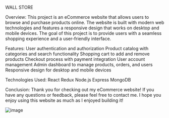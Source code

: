WALL STORE

Overview:
This project is an eCommerce website that allows users to browse and purchase products online. The website is built with modern web technologies and features a responsive design that works on desktop and mobile devices. The goal of this project is to provide users with a seamless shopping experience and a user-friendly interface.


Features:
User authentication and authorization
Product catalog with categories and search functionality
Shopping cart to add and remove products
Checkout process with payment integration
User account management
Admin dashboard to manage products, orders, and users
Responsive design for desktop and mobile devices

Technologies Used:
React
Redux
Node.js
Express
MongoDB


Conclusion:
Thank you for checking out my eCommerce website! If you have any questions or feedback, please feel free to contact me. I hope you enjoy using this website as much as I enjoyed building it!

![image](https://user-images.githubusercontent.com/98631546/235292143-27a0cb41-ba91-4ebf-8752-4c972405f941.png)
